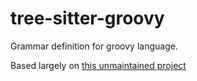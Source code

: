 # tree-sitter-groovy
Grammar definition for groovy language.

Based largely on [this unmaintained project](github.com/codieboomboom/tree-sitter-groovy)
